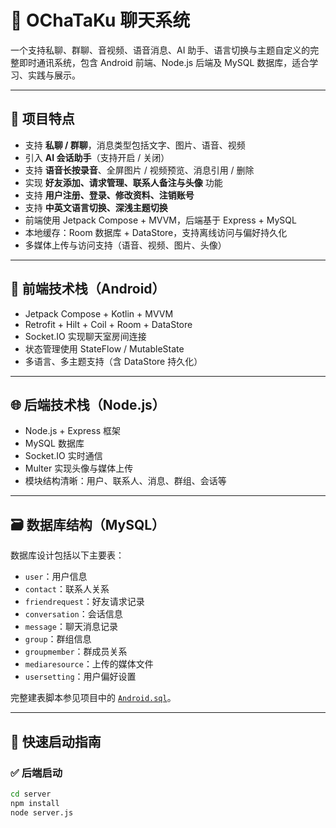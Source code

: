 
# 📱 OChaTaKu 聊天系统

一个支持私聊、群聊、音视频、语音消息、AI 助手、语言切换与主题自定义的完整即时通讯系统，包含 Android 前端、Node.js 后端及 MySQL 数据库，适合学习、实践与展示。

---

## 📌 项目特点

- 支持 **私聊 / 群聊**，消息类型包括文字、图片、语音、视频
- 引入 **AI 会话助手**（支持开启 / 关闭）
- 支持 **语音长按录音**、全屏图片 / 视频预览、消息引用 / 删除
- 实现 **好友添加、请求管理、联系人备注与头像** 功能
- 支持 **用户注册、登录、修改资料、注销账号**
- 支持 **中英文语言切换、深浅主题切换**
- 前端使用 Jetpack Compose + MVVM，后端基于 Express + MySQL
- 本地缓存：Room 数据库 + DataStore，支持离线访问与偏好持久化
- 多媒体上传与访问支持（语音、视频、图片、头像）

---

## 📱 前端技术栈（Android）

- Jetpack Compose + Kotlin + MVVM
- Retrofit + Hilt + Coil + Room + DataStore
- Socket.IO 实现聊天室房间连接
- 状态管理使用 StateFlow / MutableState
- 多语言、多主题支持（含 DataStore 持久化）

---

## 🌐 后端技术栈（Node.js）

- Node.js + Express 框架
- MySQL 数据库
- Socket.IO 实时通信
- Multer 实现头像与媒体上传
- 模块结构清晰：用户、联系人、消息、群组、会话等

---

## 🗃 数据库结构（MySQL）

数据库设计包括以下主要表：

- `user`：用户信息
- `contact`：联系人关系
- `friendrequest`：好友请求记录
- `conversation`：会话信息
- `message`：聊天消息记录
- `group`：群组信息
- `groupmember`：群成员关系
- `mediaresource`：上传的媒体文件
- `usersetting`：用户偏好设置

完整建表脚本参见项目中的 [`Android.sql`](./app/src/main/java/com/example/ochataku/MySQL/Android.sql)。

---

## 🚀 快速启动指南

### ✅ 后端启动

```bash
cd server
npm install
node server.js
